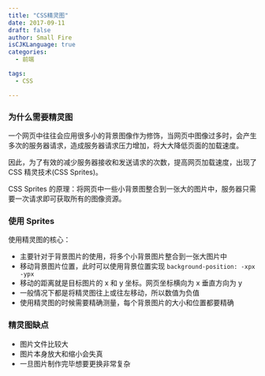 ```yaml
---
title: "CSS精灵图"
date: 2017-09-11
draft: false
author: Small Fire
isCJKLanguage: true
categories: 
  - 前端

tags: 
  - CSS

---
```


### 为什么需要精灵图

一个网页中往往会应用很多小的背景图像作为修饰，当网页中图像过多时，会产生多次的服务器请求，造成服务器请求压力增加，将大大降低页面的加载速度。

因此，为了有效的减少服务器接收和发送请求的次数，提高网页加载速度，出现了 CSS 精灵技术(CSS Sprites)。

CSS Sprites 的原理：将网页中一些小背景图整合到一张大的图片中，服务器只需要一次请求即可获取所有的图像资源。

### 使用 Sprites

使用精灵图的核心：

- 主要针对于背景图片的使用，将多个小背景图片整合到一张大图片中
- 移动背景图片位置，此时可以使用背景位置实现 `background-position: -xpx -ypx`
- 移动的距离就是目标图片的 x 和 y 坐标。网页坐标横向为 x 垂直方向为 y
- 一般情况下都是将精灵图往上或往左移动，所以数值为负值
- 使用精灵图的时候需要精确测量，每个背景图片的大小和位置都要精确

### 精灵图缺点

- 图片文件比较大
- 图片本身放大和缩小会失真
- 一旦图片制作完毕想要更换非常复杂

